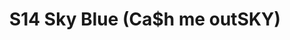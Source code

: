 ---
title: S14 Sky Blue (Ca$h me outSKY)
permalink: "/teams/s14-sky"
members:
- " Derrick Johnson- Captain"
- Andy Pratt - QB
- Alex Suggs
- Austin Barvin
- Brian Loper
- James Rowe
- Jason Park
- Joe Painter
- Linda Pratt
- Matt Murtaugh
- Miles Simpson
- Nolan Lazarus
- Shawn Seager
teamid: 5105
name: S14 Sky Blue
color: Ca$h me outSKY
division: ''
---
